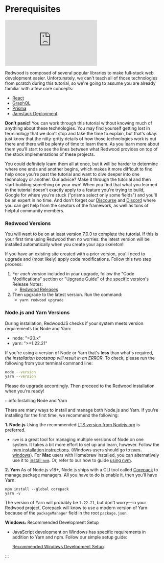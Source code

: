 # Prerequisites

<div class="video-container">
  <iframe src="https://www.youtube.com/embed/HJOzmp8oCIQ?rel=0" frameborder="0" allow="accelerometer; autoplay; encrypted-media; gyroscope; picture-in-picture; modestbranding; showinfo=0; fullscreen"></iframe>
</div>

Redwood is composed of several popular libraries to make full-stack web development easier. Unfortunately, we can't teach all of those technologies from scratch during this tutorial, so we're going to assume you are already familiar with a few core concepts:

- [React](https://react.dev/)
- [GraphQL](https://graphql.org/)
- [Prisma](https://prisma.io/)
- [Jamstack Deployment](https://jamstack.org/)

**Don't panic!** You can work through this tutorial without knowing much of anything about these technologies. You may find yourself getting lost in terminology that we don't stop and take the time to explain, but that's okay: just know that the nitty-gritty details of how those technologies work is out there and there will be plenty of time to learn them. As you learn more about them you'll start to see the lines between what Redwood provides on top of the stock implementations of these projects.

You could definitely learn them all at once, but it will be harder to determine where one ends and another begins, which makes it more difficult to find help once you're past the tutorial and want to dive deeper into one technology or another. Our advice? Make it through the tutorial and then start building something on your own! When you find that what you learned in the tutorial doesn't exactly apply to a feature you're trying to build, Google for where you're stuck ("prisma select only some fields") and you'll be an expert in no time. And don't forget our [Discourse](https://community.redwoodjs.com/) and [Discord](https://discord.com/invite/redwoodjs) where you can get help from the creators of the framework, as well as tons of helpful community members.

### Redwood Versions

You will want to be on at least version 7.0.0 to complete the tutorial. If this is your first time using Redwood then no worries: the latest version will be installed automatically when you create your app skeleton!

If you have an existing site created with a prior version, you'll need to upgrade and (most likely) apply code modifications. Follow this two step process:

1. For _each_ version included in your upgrade, follow the "Code Modifications" section or "Upgrade Guide" of the specific version's Release Notes:
   - [Redwood Releases](https://github.com/cedarjs/cedar/releases)
2. Then upgrade to the latest version. Run the command:
   - `yarn redwood upgrade`

### Node.js and Yarn Versions

During installation, RedwoodJS checks if your system meets version requirements for Node and Yarn:

- node: "=20.x"
- yarn: ">=1.22.21"

If you're using a version of Node or Yarn that's **less** than what's required, _the installation bootstrap will result in an ERROR_. To check, please run the following from your terminal command line:

```bash
node --version
yarn --version
```

Please do upgrade accordingly. Then proceed to the Redwood installation when you're ready!

:::info Installing Node and Yarn

There are many ways to install and manage both Node.js and Yarn. If you're installing for the first time, we recommend the following:

**1. Node.js**
Using the recommended [LTS version from Nodejs.org](https://nodejs.org/en/) is preferred.

- `nvm` is a great tool for managing multiple versions of Node on one system. It takes a bit more effort to set up and learn, however. Follow the [nvm installation instructions](https://github.com/nvm-sh/nvm#installing-and-updating). (Windows users should go to [nvm-windows](https://github.com/coreybutler/nvm-windows/releases)). For **Mac** users with Homebrew installed, you can alternatively use it to [install `nvm`](https://formulae.brew.sh/formula/nvm). Or, refer to our how to guide [using nvm](../../how-to/using-nvm.md).

**2. Yarn**
As of Node.js v18+, Node.js ships with a CLI tool called [Corepack](https://nodejs.org/docs/latest-v18.x/api/corepack.html) to manage package managers. All you have to do is enable it, then you'll have Yarn:

```
npm install --global corepack
yarn -v
```

The version of Yarn will probably be `1.22.21`, but don't worry—in your Redwood project, Corepack will know to use a modern version of Yarn because of the `packageManager` field in the root `package.json`.

**Windows:** Recommended Development Setup

- JavaScript development on Windows has specific requirements in addition to Yarn and npm. Follow our simple setup guide:

  [Recommended Windows Development Setup](../../how-to/windows-development-setup.md)

:::

